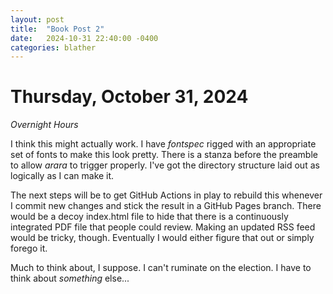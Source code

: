 ```yaml
---
layout: post
title:  "Book Post 2"
date:   2024-10-31 22:40:00 -0400
categories: blather
---
```

# Thursday, October 31, 2024

*Overnight Hours*

I think this might actually work.  I have *fontspec* rigged with an appropriate set of fonts to make this look pretty.  There is a stanza before the preamble to allow *arara* to trigger properly.  I've got the directory structure laid out as logically as I can make it.

The next steps will be to get GitHub Actions in play to rebuild this whenever I commit new changes and stick the result in a GitHub Pages branch.  There would be a decoy index.html file to hide that there is a continuously integrated PDF file that people could review.  Making an updated RSS feed would be tricky, though.  Eventually I would either figure that out or simply forego it.

Much to think about, I suppose.  I can't ruminate on the election.  I have to think about *something* else...
